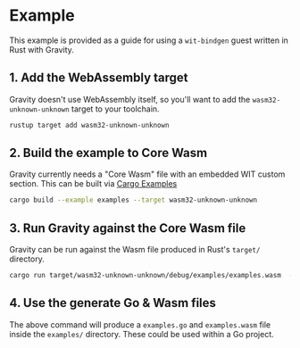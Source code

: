 # Example

This example is provided as a guide for using a `wit-bindgen` guest written in
Rust with Gravity.

## 1. Add the WebAssembly target

Gravity doesn't use WebAssembly itself, so you'll want to add the
`wasm32-unknown-unknown` target to your toolchain.

```sh
rustup target add wasm32-unknown-unknown
```

## 2. Build the example to Core Wasm

Gravity currently needs a "Core Wasm" file with an embedded WIT custom section.
This can be built via [Cargo Examples][cargo-examples]

```sh
cargo build --example examples --target wasm32-unknown-unknown
```

## 3. Run Gravity against the Core Wasm file

Gravity can be run against the Wasm file produced in Rust's `target/` directory.

```sh
cargo run target/wasm32-unknown-unknown/debug/examples/examples.wasm  -o examples/examples.go --world examples
```

## 4. Use the generate Go & Wasm files

The above command will produce a `examples.go` and `examples.wasm` file inside
the `examples/` directory. These could be used within a Go project.

[cargo-examples]: https://doc.rust-lang.org/cargo/reference/cargo-targets.html#examples
